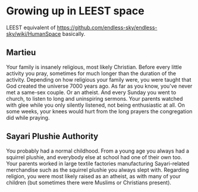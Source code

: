 # Growing up in LEEST space
LEEST equivalent of https://github.com/endless-sky/endless-sky/wiki/HumanSpace basically.

## Martieu
Your family is insanely religious, most likely Christian. Before every little activity you pray, sometimes for much longer than the duration of the activity. Depending on how religious your family were, you were taught that God created the universe 7000 years ago. As far as you know, you've never met a same-sex couple. Or an atheist. And every Sunday you went to church, to listen to long and uninspiring sermons. Your parents watched with glee while you only silently listened, not being enthusiastic at all. On some weeks, your knees would hurt from the long prayers the congregation did while praying.

## Sayari Plushie Authority
You probably had a normal childhood. From a young age you always had a squirrel plushie, and everybody else at school had one of their own too. Your parents worked in large textile factories manufacturing Sayari-related merchandise such as the squirrel plushie you always slept with. Regarding religion, you were most likely raised as an atheist, as with many of your children (but sometimes there were Muslims or Christians present).
